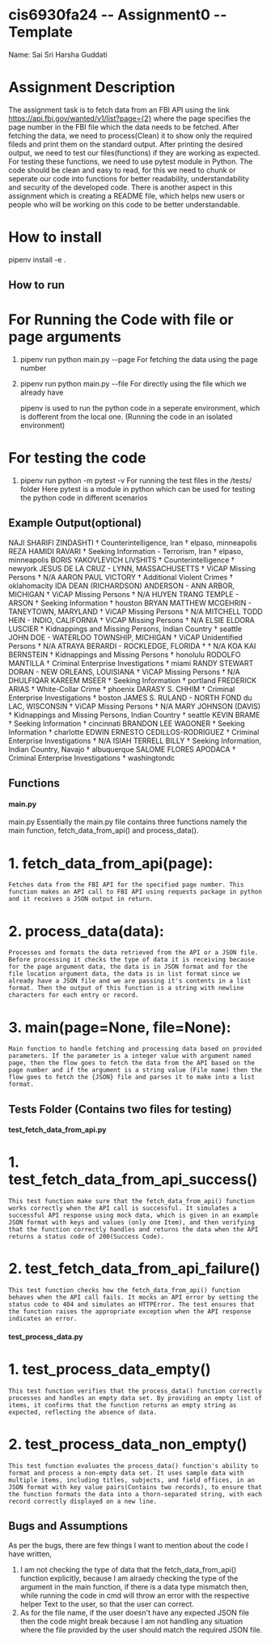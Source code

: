 # cis6930fa24 -- Assignment0 -- Template

Name: Sai Sri Harsha Guddati

# Assignment Description 

The assignment task is to fetch data from an FBI API using the link https://api.fbi.gov/wanted/v1/list?page={2} where the page specifies the page number in the FBI file which the data needs to be fetched. After fetching the data, we need to process(Clean) it to show only the required fileds and print them on the standard output. After printing the desired output, we need to test our files(functions) if they are working as expected. For testing these functions, we need to use pytest module in Python. The code should be clean and easy to read, for this we need to chunk or seperate our code into functions for better readability, understandability and security of the developed code. There is another aspect in this assignment which is creating a README file, which helps new users or people who will be working on this code to be better understandable.

# How to install
pipenv install -e .

## How to run

# For Running the Code with file or page arguments

1. pipenv run python main.py --page <integer>
   For fetching the data using the page number
2. pipenv run python main.py --file <file-location>
   For directly using the file which we already have

   pipenv is used to run the python code in a seperate environment, which is dofferent from the local one. (Running the code in an isolated environment)


# For testing the code

1. pipenv run python -m pytest -v
   For running the test files in the /tests/ folder
   Here pytest is a module in python which can be used for testing the python code in different scenarios

## Example Output(optional)
NAJI SHARIFI ZINDASHTI † Counterintelligence, Iran † elpaso, minneapolis
REZA HAMIDI RAVARI † Seeking Information - Terrorism, Iran † elpaso, minneapolis
BORIS YAKOVLEVICH LIVSHITS † Counterintelligence † newyork
JESUS DE LA CRUZ - LYNN, MASSACHUSETTS † ViCAP Missing Persons † N/A
AARON PAUL VICTORY † Additional Violent Crimes † oklahomacity
IDA DEAN (RICHARDSON) ANDERSON - ANN ARBOR, MICHIGAN † ViCAP Missing Persons † N/A
HUYEN TRANG TEMPLE - ARSON † Seeking Information † houston
BRYAN MATTHEW MCGEHRIN - TANEYTOWN, MARYLAND † ViCAP Missing Persons † N/A
MITCHELL TODD HEIN - INDIO, CALIFORNIA † ViCAP Missing Persons † N/A
ELSIE ELDORA LUSCIER † Kidnappings and Missing Persons, Indian Country † seattle
JOHN DOE - WATERLOO TOWNSHIP, MICHIGAN † ViCAP Unidentified Persons † N/A
ATRAYA BERARDI - ROCKLEDGE, FLORIDA †  † N/A
KOA KAI BERNSTEIN † Kidnappings and Missing Persons † honolulu
RODOLFO MANTILLA † Criminal Enterprise Investigations † miami
RANDY STEWART DORAN - NEW ORLEANS, LOUISIANA † ViCAP Missing Persons † N/A
DHULFIQAR KAREEM MSEER † Seeking Information † portland
FREDERICK ARIAS † White-Collar Crime † phoenix
DARASY S. CHHIM † Criminal Enterprise Investigations † boston
JAMES S. RULAND - NORTH FOND du LAC, WISCONSIN † ViCAP Missing Persons † N/A
MARY JOHNSON (DAVIS) † Kidnappings and Missing Persons, Indian Country † seattle
KEVIN BRAME † Seeking Information † cincinnati
BRANDON LEE WAGONER † Seeking Information † charlotte
EDWIN ERNESTO CEDILLOS-RODRIGUEZ † Criminal Enterprise Investigations † N/A
ISIAH TERRELL BILLY † Seeking Information, Indian Country, Navajo † albuquerque
SALOME FLORES APODACA † Criminal Enterprise Investigations † washingtondc


## Functions

#### main.py
main.py
Essentially the main.py file contains three functions namely the main function, fetch_data_from_api() and process_data().

# 1. fetch_data_from_api(page): 
    Fetches data from the FBI API for the specified page number. This function makes an API call to FBI API using requests package in python and it receives a JSON output in return.
# 2. process_data(data): 
    Processes and formats the data retrieved from the API or a JSON file. Before processing it checks the type of data it is receiving because for the page argument data, the data is in JSON format and for the file location argument data, the data is in list format since we already have a JSON file and we are passing it's contents in a list format. Then the output of this function is a string with newline characters for each entry or record.
# 3. main(page=None, file=None): 
    Main function to handle fetching and processing data based on provided parameters. If the parameter is a integer value with argument named page, then the flow goes to fetch the data from the API based on the page number and if the argument is a string value (File name) then the flow goes to fetch the {JSON} file and parses it to make into a list format.


## Tests Folder (Contains two files for testing)
#### test_fetch_data_from_api.py

# 1. test_fetch_data_from_api_success()
    This test function make sure that the fetch_data_from_api() function works correctly when the API call is successful. It simulates a successful API response using mock data, which is given in an example JSON format with keys and values (only one Item), and then verifying that the function correctly handles and returns the data when the API returns a status code of 200(Success Code).

# 2. test_fetch_data_from_api_failure()
    This test function checks how the fetch_data_from_api() function behaves when the API call fails. It mocks an API error by setting the status code to 404 and simulates an HTTPError. The test ensures that the function raises the appropriate exception when the API response indicates an error.

#### test_process_data.py

# 1. test_process_data_empty()
    This test function verifies that the process_data() function correctly processes and handles an empty data set. By providing an empty list of items, it confirms that the function returns an empty string as expected, reflecting the absence of data.

# 2. test_process_data_non_empty()
    This test function evaluates the process_data() function's ability to format and process a non-empty data set. It uses sample data with multiple items, including titles, subjects, and field offices, in an JSON format with key value pairs(Contains two records), to ensure that the function formats the data into a thorn-separated string, with each record correctly displayed on a new line.

## Bugs and Assumptions

As per the bugs, there are few things I want to mention about the code I have written,

1. I am not checking the type of data that the fetch_data_from_api() function explicitly, because I am alraedy checking the type of the argument in the main function, if there is a data type mismatch then,  while running the code in cmd will throw an error with the respective helper Text to the user, so that the user can correct.
2. As for the file name, if the user doesn't have any expected JSON file then the code might break because I am not handling any situation where the file provided by the user should match the required JSON file.